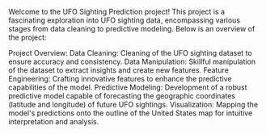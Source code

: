 



Welcome to the UFO Sighting Prediction project! This project is a fascinating exploration into UFO sighting data, encompassing various stages from data cleaning to predictive modeling. Below is an overview of the project:

Project Overview:
Data Cleaning: Cleaning of the UFO sighting dataset to ensure accuracy and consistency.
Data Manipulation: Skillful manipulation of the dataset to extract insights and create new features.
Feature Engineering: Crafting innovative features to enhance the predictive capabilities of the model.
Predictive Modeling: Development of a robust predictive model capable of forecasting the geographic coordinates (latitude and longitude) of future UFO sightings.
Visualization: Mapping the model's predictions onto the outline of the United States map for intuitive interpretation and analysis.

